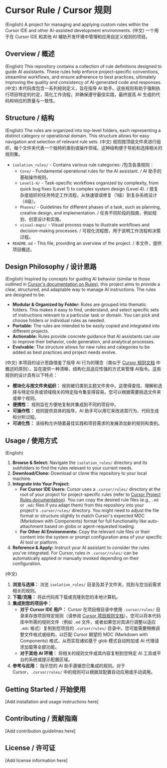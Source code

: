 # Cursor Rule / Cursor 规则

(English) A project for managing and applying custom rules within the Cursor IDE and other AI-assisted development environments.
(中文) 一个用于在 Cursor IDE 和其他 AI 辅助开发环境中管理和应用自定义规则的项目。

## Overview / 概述

(English) This repository contains a collection of rule definitions designed to guide AI assistants. These rules help enforce project-specific conventions, streamline workflows, and ensure adherence to best practices, ultimately improving the quality and consistency of AI-generated code and responses.
(中文) 本代码库包含一系列规则定义，旨在指导 AI 助手。这些规则有助于强制执行项目特定的约定，简化工作流程，并确保遵守最佳实践，最终提高 AI 生成的代码和响应的质量与一致性。

## Structure / 结构

(English) The rules are organized into top-level folders, each representing a distinct category or operational domain. This structure allows for easy navigation and selection of relevant rule sets.
(中文) 规则按顶级文件夹进行组织，每个文件夹代表一个独特的类别或操作领域。这种结构便于导航和选择相关的规则集。

- `isolation_rules/` - Contains various rule categories: /包含各类规则：
  - `Core/` - Fundamental operational rules for the AI assistant. / AI 助手的基础操作规则。
  - `Level1-4/` - Task-specific workflows organized by complexity, from quick bug fixes (Level 1) to complex system design (Level 4). / 按复杂度组织的任务特定工作流程，从快速错误修复（1级）到复杂系统设计（4级）。
  - `Phases/` - Guidelines for different phases of a task, such as planning, creative design, and implementation. / 任务不同阶段的指南，例如规划、创意设计和实施。
  - `visual-maps/` - Visual process maps to illustrate workflows and decision-making processes. / 可视化流程图，用于说明工作流程和决策过程。
- `README.md` - This file, providing an overview of the project. / 本文件，提供项目概述。

## Design Philosophy / 设计思路

(English)
Inspired by concepts for guiding AI behavior (similar to those outlined in [Cursor's documentation on Rules](https://docs.cursor.com/context/rules)), this project aims to provide a clear, structured, and adaptable way to manage AI instructions. The rules are designed to be:

- **Modular & Organized by Folder:** Rules are grouped into thematic folders. This makes it easy to find, understand, and select specific sets of instructions relevant to a particular task or domain. You can pick and choose folders or individual rules as needed.
- **Portable:** The rules are intended to be easily copied and integrated into different projects.
- **Actionable:** Rules provide concrete guidance that AI assistants can use to improve their behavior, code generation, and analytical processes.
- **Evolvable:** The structure allows for new rules and categories to be added as best practices and project needs evolve.

(中文)
本项目的设计思路借鉴了指导 AI 行为的理念（类似于 [Cursor 规则文档](https://docs.cursor.com/context/rules) 中概述的原则），旨在提供一种清晰、结构化且适应性强的方式来管理 AI指令。这些规则的设计具有以下特点：

- **模块化与按文件夹组织：** 规则被归类到主题文件夹中。这使得查找、理解和选择与特定任务或领域相关的特定指令集变得容易。您可以根据需要挑选文件夹或单个规则。
- **便携性：** 规则旨在方便地复制并集成到不同的项目中。
- **可操作性：** 规则提供具体的指导，AI 助手可以用它来改进其行为、代码生成和分析过程。
- **可进化性：** 该结构允许随着最佳实践和项目需求的发展添加新的规则和类别。

## Usage / 使用方式

(English)

1.  **Browse & Select:** Navigate the `isolation_rules/` directory and its subfolders to find the rules relevant to your current needs.
2.  **Download/Clone:** Download or clone this repository to your local machine.
3.  **Integrate into Your Project:**
    *   **For Cursor IDE Users:** Cursor uses a `.cursor/rules/` directory at the root of your project for project-specific rules (refer to [Cursor Project Rules documentation](https://docs.cursor.com/context/rules#project-rules)). You can copy the desired rule files (e.g., `.md` or `.mdc` files if you adapt them) from this repository into your project's `.cursor/rules/` directory. You might need to adjust the file format or structure slightly to match Cursor's expected MDC (Markdown with Components) format for full functionality like auto-attachment based on globs or agent-requested loading.
    *   **For Other AI Environments:** Copy the relevant rule files or their content into the system or prompt configuration area of your specific AI tool or platform.
4.  **Reference & Apply:** Instruct your AI assistant to consider the rules you've integrated. For Cursor, rules in `.cursor/rules/` can be automatically applied or manually invoked depending on their configuration.

(中文)

1.  **浏览与选择：** 浏览 `isolation_rules/` 目录及其子文件夹，找到与您当前需求相关的规则。
2.  **下载/克隆：** 将此代码库下载或克隆到您的本地计算机。
3.  **集成到您的项目中：**
    *   **对于 Cursor IDE 用户：** Cursor 在项目根目录中使用 `.cursor/rules/` 目录来存放项目特定规则（请参阅 [Cursor 项目规则文档](https://docs.cursor.com/context/rules#project-rules)）。您可以将本代码库中所需的规则文件（例如 `.md` 文件，或者如果您对其进行调整以适应 `.mdc` 格式）复制到您项目的 `.cursor/rules/` 目录中。您可能需要稍微调整文件格式或结构，以匹配 Cursor 期望的 MDC (Markdown with Components) 格式，从而实现诸如基于 glob 模式自动附加或 AI 代理请求加载等全部功能。
    *   **对于其他 AI 环境：** 将相关的规则文件或其内容复制到您特定 AI 工具或平台的系统或提示配置区域。
4.  **参考与应用：** 指示您的 AI 助手遵循您已集成的规则。对于 Cursor，`.cursor/rules/` 中的规则可以根据其配置自动应用或手动调用。

## Getting Started / 开始使用

[Add installation and usage instructions here]

## Contributing / 贡献指南

[Add contribution guidelines here]

## License / 许可证

[Add license information here] 